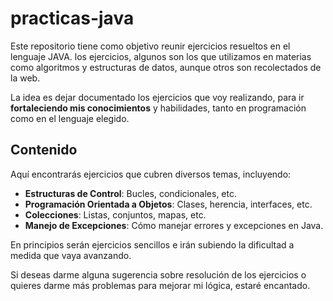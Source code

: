 # practicas-java
Este repositorio tiene como objetivo reunir ejercicios resueltos en el lenguaje JAVA. los ejercicios, algunos son los que utilizamos en materias como algoritmos y estructuras de datos, aunque otros son recolectados de la web. 

La idea es dejar documentado los ejercicios que voy realizando, para ir **fortaleciendo mis conocimientos** y habilidades, tanto en programación como en el lenguaje elegido.

## Contenido
Aquí encontrarás ejercicios que cubren diversos temas, incluyendo:

- **Estructuras de Control**: Bucles, condicionales, etc.
- **Programación Orientada a Objetos**: Clases, herencia, interfaces, etc.
- **Colecciones**: Listas, conjuntos, mapas, etc.
- **Manejo de Excepciones**: Cómo manejar errores y excepciones en Java.

En principios serán ejercicios sencillos e irán subiendo la dificultad a medida que vaya avanzando.

Si deseas darme alguna sugerencia sobre resolución de los ejercicios o quieres darme más problemas para mejorar mi lógica, estaré encantado.
